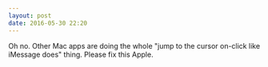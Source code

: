 ```yaml
---
layout: post
date: 2016-05-30 22:20
---
```

Oh no. Other Mac apps are doing the whole "jump to the cursor on-click like iMessage does" thing. Please fix this Apple.
